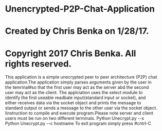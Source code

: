# Unencrypted-P2P-Chat-Application
# Created by Chris Benka on 1/28/17.
# Copyright 2017 Chris Benka. All rights reserved.
This application is a simple unecrypted peer to peer architecture (P2P)
chat application.The application simply parses arguments given by the user in the temrinal#so that the first user may act as the server abd the second user may act as the client. The applciation uses the select module to identify the first useable readbale input(standard input or socket), and either receives data via the socket object and prints the message to standard output or sends a message to the other user via the socket object.
Iinstruction to compile and execute program.Please note server and client
users must be run on two different terminals.
    Python Unecrypt.py --s
    Python Unecrypt.py --c hostname
To exit program simply press #cntrl-C
